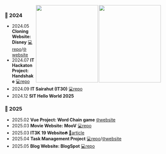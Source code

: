 <a href="https://www.gitanimals.org/en_US?utm_medium=image&utm_source=Jet1a&utm_content=line">
  <img
 src="https://render.gitanimals.org/lines/Jet1a?pet-id=734777545370433016"
    width="200"
    height="250"
    align="right"
  />
</a>

<a href="https://www.gitanimals.org/en_US?utm_medium=image&utm_source=Jet1a&utm_content=line">
  <img
    src="https://render.gitanimals.org/lines/Jet1a?pet-id=700202499944322966"
    width="200"
    height="250"
    align="right"
  />
</a>

### 🐾 2024 
- 2024.05 **Cloning Website: Disney** [💻repo](https://github.com/Jet1a/disney_clone)/[🌐website](https://web-tech-copy.vercel.app/)
- 2024.07 **IT Hackaton Project: Handshake** [💻repo](https://github.com/Jet1a/handshake-project)
- 2024.09 **IT Sairahut (IT30)** [💻repo](https://github.com/Jet1a/sairahut-app)
- 2024.12 **SIT Hello World 2025** 
 
### 👣 2025
- 2025.02 **Vue Project: Word Chain game** [🌐website](https://superb-trifle-26255d.netlify.app/)
- 2025.03 **Movie Website: MooV** [💻repo](https://github.com/Jet1a/MooV)
- 2025.03 **IT3K 19 Website🔥** [📑article](https://medium.com/@jettaphoom/experience-as-developer-for-it3k-56dce0f20fcd)
- 2025.04 **Task Management Project** [💻repo](https://github.com/Jet1a/task_management)/[🌐website](https://task-management-delta-gray.vercel.app/task-management)
- 2025.05 **Blog Website: BlogSpot** [💻repo](https://github.com/Jet1a/BlogSpot)
